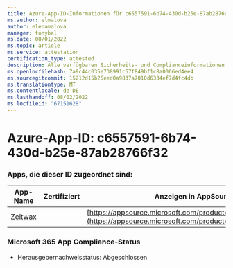 ```yaml
---
title: Azure-App-ID-Informationen für c6557591-6b74-430d-b25e-87ab28766f32
ms.author: elmalova
author: elenamalova
manager: tonybal
ms.date: 08/01/2022
ms.topic: article
ms.service: attestation
certification_type: attested
description: Alle verfügbaren Sicherheits- und Complianceinformationen für c6557591-6b74-430d-b25e-87ab28766f32.
ms.openlocfilehash: 7a9c44c035e738991c57f849bf1c8a0066ed4ee4
ms.sourcegitcommit: 15212d15b25eed0a9837a7010d6334ef7d4fc4db
ms.translationtype: MT
ms.contentlocale: de-DE
ms.lasthandoff: 08/02/2022
ms.locfileid: "67151628"
---
```

# <a name="azure-app-id-c6557591-6b74-430d-b25e-87ab28766f32"></a>Azure-App-ID: c6557591-6b74-430d-b25e-87ab28766f32


### <a name="apps-associated-with-this-id"></a>Apps, die dieser ID zugeordnet sind:
| **App-Name** | **Zertifiziert** | **Anzeigen in AppSource** |
|--------------|---------------|-----------------------|
| [Zeitwax](../forward/WA200004428.md) |  | [https://appsource.microsoft.com/product/office/WA200004428](https://appsource.microsoft.com/product/office/WA200004428) |

### <a name="microsoft-365-app-compliance-status"></a>Microsoft 365 App Compliance-Status
- Herausgebernachweisstatus: Abgeschlossen
